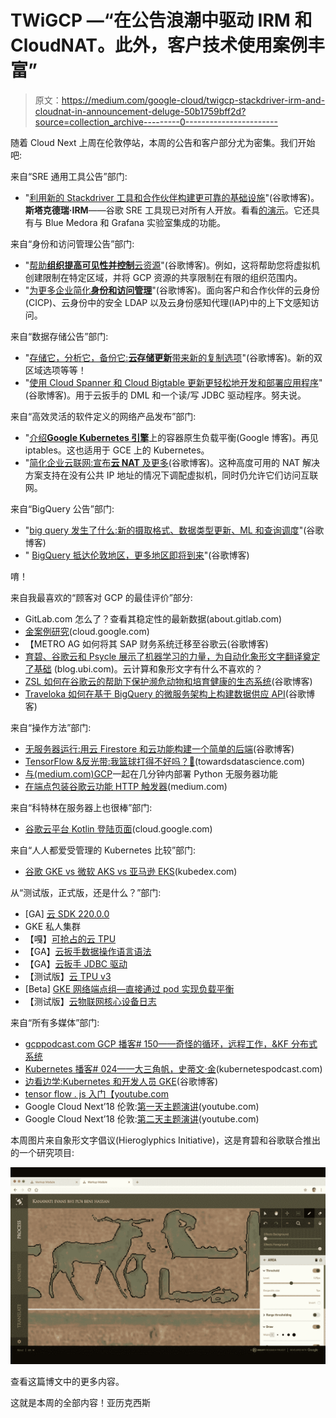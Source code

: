 # TWiGCP —“在公告浪潮中驱动 IRM 和 CloudNAT。此外，客户技术使用案例丰富”

> 原文：<https://medium.com/google-cloud/twigcp-stackdriver-irm-and-cloudnat-in-announcement-deluge-50b1759bff2d?source=collection_archive---------0----------------------->

随着 Cloud Next 上周在伦敦停站，本周的公告和客户部分尤为密集。我们开始吧:

来自“SRE 通用工具公告”部门:

*   "[利用新的 Stackdriver 工具和合作伙伴构建更可靠的基础设施](http://goo.gl/EFZR4k)"(谷歌博客)。**斯塔克德瑞·IRM**——谷歌 SRE 工具现已对所有人开放。看看[的演示](http://goo.gl/cbDNpy)。它还具有与 Blue Medora 和 Grafana 实验室集成的功能。

来自“身份和访问管理公告”部门:

*   "[帮助**组织提高可见性并控制**云资源](http://goo.gl/W7rFxm)"(谷歌博客)。例如，这将帮助您将虚拟机创建限制在特定区域，并将 GCP 资源的共享限制在有限的组织范围内。
*   "[为更多企业简化**身份和访问管理**](http://goo.gl/ibTmW6)"(谷歌博客)。面向客户和合作伙伴的云身份(CICP)、云身份中的安全 LDAP 以及云身份感知代理(IAP)中的上下文感知访问。

来自“数据存储公告”部门:

*   "[存储它，分析它，备份它:**云存储更新**带来新的复制选项](http://goo.gl/DEC4Nn)"(谷歌博客)。新的双区域选项等等！
*   "[使用 Cloud Spanner 和 Cloud Bigtable 更新更轻松地开发和部署应用程序](http://goo.gl/hjWCWa)"(谷歌博客)。用于云扳手的 DML 和一个读/写 JDBC 驱动程序。努夫说。

来自“高效灵活的软件定义的网络产品发布”部门:

*   "[介绍**Google Kubernetes 引擎**](http://goo.gl/a1t8BC)上的容器原生负载平衡(Google 博客)。再见 iptables。这也适用于 GCE 上的 Kubernetes。
*   "[简化企业云联网:宣布**云 NAT** 及更多](http://goo.gl/bZkjsF)(谷歌博客)。这种高度可用的 NAT 解决方案支持在没有公共 IP 地址的情况下调配虚拟机，同时仍允许它们访问互联网。

来自“BigQuery 公告”部门:

*   "[big query 发生了什么:新的摄取格式、数据类型更新、ML 和查询调度](http://goo.gl/VZeCTG)"(谷歌博客)
*   " [BigQuery 抵达伦敦地区，更多地区即将到来](http://goo.gl/d1jwcG)"(谷歌博客)

唷！

来自我最喜欢的“顾客对 GCP 的最佳评价”部分:

*   GitLab.com 怎么了？查看其稳定性的最新数据(about.gitlab.com)
*   [金案例研究](http://goo.gl/KgSNVn)(cloud.google.com)
*   【METRO AG 如何将其 SAP 财务系统迁移至谷歌云(谷歌博客)
*   [育碧、谷歌云和 Psycle 展示了机器学习的力量，为自动化象形文字翻译奠定了基础](http://goo.gl/2YWiVx) (blog.ubi.com)。云计算和象形文字有什么不喜欢的？
*   [ZSL 如何在谷歌云的帮助下保护濒危动物和培育健康的生态系统](http://goo.gl/iGM27y)(谷歌博客)
*   [Traveloka 如何在基于 BigQuery 的微服务架构上构建数据供应 API](http://goo.gl/Xhckog)(谷歌博客)

来自“操作方法”部门:

*   [无服务器运行:用云 Firestore 和云功能构建一个简单的后端](http://goo.gl/sPKBZb)(谷歌博客)
*   [TensorFlow &反光带:我篮球打得不好吗？🏀](http://goo.gl/Gb1WJo)(towardsdatascience.com)
*   [与(medium.com)GCP](http://goo.gl/sE8saF)一起在几分钟内部署 Python 无服务器功能
*   [在端点包装谷歌云功能 HTTP 触发器](https://goo.gl/QPuwZu)(medium.com)

来自“科特林在服务器上也很棒”部门:

*   [谷歌云平台 Kotlin 登陆页面](http://goo.gl/Pr5tGn)(cloud.google.com)

来自“人人都爱受管理的 Kubernetes 比较”部门:

*   [谷歌 GKE vs 微软 AKS vs 亚马逊 EKS](http://goo.gl/NSVxL1)(kubedex.com)

从“测试版，正式版，还是什么？”部门:

*   [GA] [云 SDK 220.0.0](http://goo.gl/QMtpTC)
*   GKE 私人集群
*   【嘎】[可抢占的云 TPU](http://goo.gl/GFdLdf)
*   【GA】[云扳手数据操作语言语法](http://goo.gl/Dg9HvZ)
*   【GA】[云扳手 JDBC 驱动](http://goo.gl/izP7KD)
*   【测试版】[云 TPU v3](http://goo.gl/yPnTAa)
*   [Beta] [GKE 网络端点组—直接通过 pod 实现负载平衡](http://goo.gl/Yqaxmi)
*   【测试版】[云物联网核心设备日志](http://goo.gl/jNFD3v)

来自“所有多媒体”部门:

*   [gcppodcast.com GCP 播客# 150——奇怪的循环，远程工作，&KF 分布式系统](http://goo.gl/jdJPtS)
*   [Kubernetes 播客# 024——大三角帆，史蒂文·金](http://goo.gl/6dzB5p)(kubernetespodcast.com)
*   [边看边学:Kubernetes 和开发人员 GKE](http://goo.gl/aRNTmG)(谷歌博客)
*   [tensor flow . js 入门【youtube.com ](http://goo.gl/nb5Sy8)
*   Google Cloud Next’18 伦敦:[第一天主题演讲](http://goo.gl/pUJ6A7)(youtube.com)
*   Google Cloud Next’18 伦敦:[第二天主题演讲](http://goo.gl/cyMVJg)(youtube.com)

本周图片来自象形文字倡议(Hieroglyphics Initiative)，这是育碧和谷歌联合推出的一个研究项目:

[![](img/6e2665f17e8cd6a96f5c7875e5aa9ee7.png)](http://goo.gl/qFzFji)

查看这篇博文中的更多内容。

这就是本周的全部内容！亚历克西斯